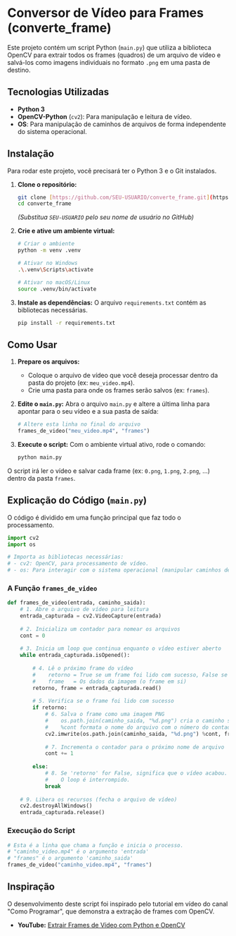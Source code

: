 # Conversor de Vídeo para Frames (converte_frame)

Este projeto contém um script Python (`main.py`) que utiliza a biblioteca OpenCV para extrair todos os frames (quadros) de um arquivo de vídeo e salvá-los como imagens individuais no formato `.png` em uma pasta de destino.

## Tecnologias Utilizadas

* **Python 3**
* **OpenCV-Python** (`cv2`): Para manipulação e leitura de vídeo.
* **OS**: Para manipulação de caminhos de arquivos de forma independente do sistema operacional.

## Instalação

Para rodar este projeto, você precisará ter o Python 3 e o Git instalados.

1.  **Clone o repositório:**
    ```bash
    git clone [https://github.com/SEU-USUARIO/converte_frame.git](https://github.com/SEU-USUARIO/converte_frame.git)
    cd converte_frame
    ```
    *(Substitua `SEU-USUARIO` pelo seu nome de usuário no GitHub)*

2.  **Crie e ative um ambiente virtual:**
    ```bash
    # Criar o ambiente
    python -m venv .venv
    
    # Ativar no Windows
    .\.venv\Scripts\activate
    
    # Ativar no macOS/Linux
    source .venv/bin/activate
    ```

3.  **Instale as dependências:**
    O arquivo `requirements.txt` contém as bibliotecas necessárias.
    ```bash
    pip install -r requirements.txt
    ```

## Como Usar

1.  **Prepare os arquivos:**
    * Coloque o arquivo de vídeo que você deseja processar dentro da pasta do projeto (ex: `meu_video.mp4`).
    * Crie uma pasta para onde os frames serão salvos (ex: `frames`).

2.  **Edite o `main.py`:**
    Abra o arquivo `main.py` e altere a última linha para apontar para o seu vídeo e a sua pasta de saída:

    ```python
    # Altere esta linha no final do arquivo
    frames_de_video("meu_video.mp4", "frames") 
    ```

3.  **Execute o script:**
    Com o ambiente virtual ativo, rode o comando:
    ```bash
    python main.py
    ```

O script irá ler o vídeo e salvar cada frame (ex: `0.png`, `1.png`, `2.png`, ...) dentro da pasta `frames`.

## Explicação do Código (`main.py`)

O código é dividido em uma função principal que faz todo o processamento.

```python
import cv2
import os

# Importa as bibliotecas necessárias:
# - cv2: OpenCV, para processamento de vídeo.
# - os: Para interagir com o sistema operacional (manipular caminhos de arquivos).
```

### A Função `frames_de_video`

```python
def frames_de_video(entrada, caminho_saida):
    # 1. Abre o arquivo de vídeo para leitura
    entrada_capturada = cv2.VideoCapture(entrada)
    
    # 2. Inicializa um contador para nomear os arquivos
    cont = 0
    
    # 3. Inicia um loop que continua enquanto o vídeo estiver aberto
    while entrada_capturada.isOpened():
        
        # 4. Lê o próximo frame do vídeo
        #    retorno = True se um frame foi lido com sucesso, False se for o fim do vídeo
        #    frame   = Os dados da imagem (o frame em si)
        retorno, frame = entrada_capturada.read()
        
        # 5. Verifica se o frame foi lido com sucesso
        if retorno:
            # 6. Salva o frame como uma imagem PNG
            #    os.path.join(caminho_saida, "%d.png") cria o caminho seguro (ex: "frames/0.png")
            #    %cont formata o nome do arquivo com o número do contador
            cv2.imwrite(os.path.join(caminho_saida, "%d.png") %cont, frame)
            
            # 7. Incrementa o contador para o próximo nome de arquivo
            cont += 1
            
        else:
            # 8. Se 'retorno' for False, significa que o vídeo acabou.
            #    O loop é interrompido.
            break
            
    # 9. Libera os recursos (fecha o arquivo de vídeo)
    cv2.destroyAllWindows()
    entrada_capturada.release()
```

### Execução do Script

```python
# Esta é a linha que chama a função e inicia o processo.
# "caminho_video.mp4" é o argumento 'entrada'
# "frames" é o argumento 'caminho_saida'
frames_de_video("caminho_video.mp4", "frames")
```

## Inspiração

O desenvolvimento deste script foi inspirado pelo tutorial em vídeo do canal "Como Programar", que demonstra a extração de frames com OpenCV.

* **YouTube:** [Extrair Frames de Vídeo com Python e OpenCV](https://www.youtube.com/watch?v=hpX_L5dYh-g)
